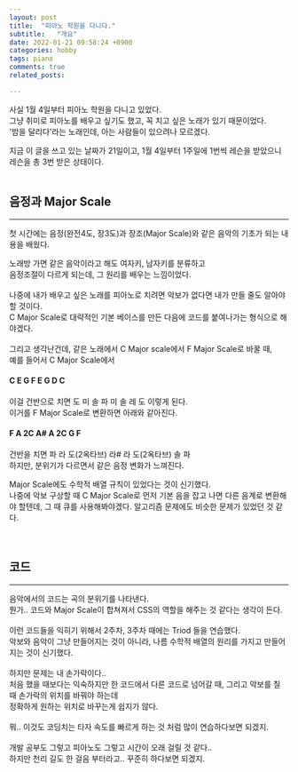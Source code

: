 ```yaml
---
layout: post
title:  "피아노 학원을 다니다."
subtitle:   "개요"
date: 2022-01-21 09:58:24 +0900
categories: hobby
tags: piano
comments: true
related_posts:

---
```


사실 1월 4일부터 피아노 학원을 다니고 있었다.<br/>
그냥 취미로 피아노를 배우고 싶기도 했고, 꼭 치고 싶은 노래가 있기 때문이었다.<br/>
'밤을 달리다'라는 노래인데, 아는 사람들이 있으려나 모르겠다.<br/>

지금 이 글을 쓰고 있는 날짜가 21일이고, 1월 4일부터 1주일에 1번씩 레슨을 받았으니  
레슨을 총 3번 받은 상태이다.  
<br/>

## 음정과 Major Scale
---
첫 시간에는 음정(완전4도, 장3도)과 장조(Major Scale)와 같은 음악의 기초가 되는 내용을 배웠다.<br/>

노래방 가면 같은 음악이라고 해도 여자키, 남자키를 분류하고<br/>
음정조절이 다르게 되는데, 그 원리를 배우는 느낌이었다.<br/>
<br/>
나중에 내가 배우고 싶은 노래를 피아노로 치려면 악보가 없다면 내가 만들 줄도 알아야 할 것이다.<br/>
C Major Scale로 대략적인 기본 베이스를 만든 다음에 코드를 붙여나가는 형식으로 해야겠다.<br/>
<br/>
그리고 생각난건데, 같은 노래에서 C Major scale에서 F Major Scale로 바꿀 때,<br/>
예를 들어서 C Major Scale에서<br/>

#### C E G F E G D C

이걸 건반으로 치면 도 미 솔 파 미 솔 레 도 이렇게 된다.<br/>
이거를 F Major Scale로 변환하면 아래와 같아진다.<br/>

#### F A 2C A# A 2C G F

건반을 치면 파 라 도(2옥타브) 라# 라 도(2옥타브) 솔 파<br/>
하지만, 분위기가 다르면서 같은 음정 변화가 느껴진다.<br/>

Major Scale에도 수학적 배열 규칙이 있었다는 것이 신기했다.<br/>
나중에 악보 구상할 때 C Major Scale로 먼저 기본 음을 잡고 나면 다른 음계로 변환해야 할텐데, 
그 때 큐를 사용해봐야겠다. 알고리즘 문제에도 비슷한 문제가 있었던 것 같다.<br/>
<br/>
<br/>

## 코드
---
음악에서의 코드는 곡의 분위기를 나타낸다.<br/>
뭔가.. 코드와 Major Scale이 합쳐져서 CSS의 역할을 해주는 것 같다는 생각이 든다.<br/>
<br/>
이런 코드들을 익히기 위해서 2주차, 3주차 때에는 Triod 들을 연습했다.<br/>
악보와 음악이 그냥 만들어지는 것이 아니라, 나름 수학적 배열의 원리를 가지고 만들어 지는 것이 신기했다.<br/>
<br/>
하지만 문제는 내 손가락이다..<br/>
처음 했을 때보다는 익숙하지만 한 코드에서 다른 코드로 넘어갈 때, 그리고 악보를 칠 때 손가락의 위치를 바꿔야 하는데<br/>
정확하게 원하는 위치로 바꾸는게 쉽지가 않다.<br/>
<br/>
뭐.. 이것도 코딩치는 타자 속도를 빠르게 하는 것 처럼 많이 연습하다보면 되겠지.<br/>
<br/>
개발 공부도 그렇고 피아노도 그렇고 시간이 오래 걸릴 것 같다..<br/>
하지만 천리 길도 한 걸음 부터라고.. 꾸준히 하다보면 되겠지.<br/>
  